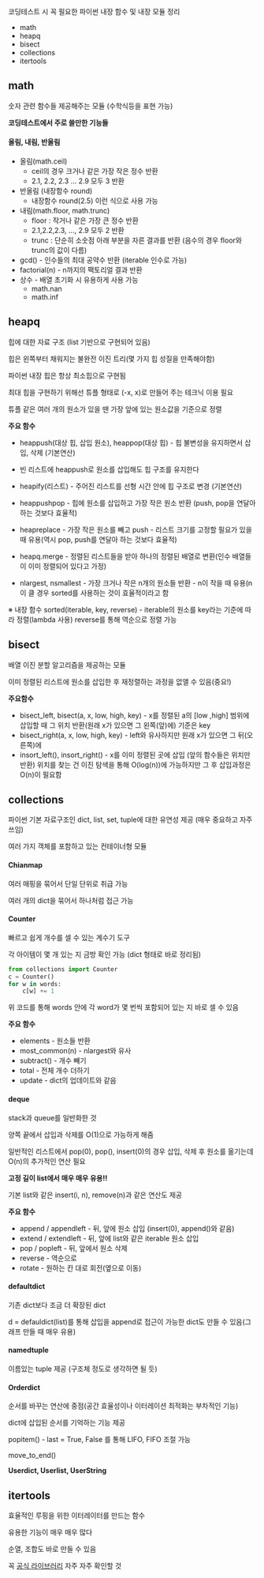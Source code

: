 코딩테스트 시 꼭 필요한 파이썬 내장 함수 및 내장 모듈 정리

* math
* heapq
* bisect
* collections
* itertools



## math

숫자 관련 함수들 제공해주는 모듈 (수학식등을 표현 가능)



**코딩테스트에서 주로 쓸만한 기능들**

#### 올림, 내림, 반올림

* 올림(math.ceil)
  * ceil의 경우 크거나 같은 가장 작은 정수 반환 
  * 2.1, 2.2, 2.3 ... 2.9 모두 3 반환
* 반올림 (내장함수 round)
  * 내장함수 round(2.5) 이런 식으로 사용 가능
* 내림(math.floor, math.trunc)
  * floor : 작거나 같은 가장 큰 정수 반환 
  * 2.1,2.2,2.3, ..., 2.9 모두 2 반환
  * trunc : 단순히 소숫점 아래 부분을 자른 결과를 반환 (음수의 경우 floor와 trunc의 값이 다름)
* gcd() - 인수들의 최대 공약수 반환 (iterable 인수로 가능)
* factorial(n) - n까지의 팩토리얼 결과 반환
* 상수 - 배열 초기화 시 유용하게 사용 가능
  * math.nan
  * math.inf



## heapq

힙에 대한 자료 구조 (list 기반으로 구현되어 있음)

힙은 왼쪽부터 채워지는 불완전 이진 트리(몇 가지 힙 성질을 만족해야함)

파이썬 내장 힙은 항상 최소힙으로 구현됨

최대 힙을 구현하기 위해선 튜플 형태로 (-x, x)로 만들어 주는 테크닉 이용 필요

튜플 같은 여러 개의 원소가 있을 땐 가장 앞에 있는 원소값을 기준으로 정렬



**주요 함수**

* heappush(대상 힙, 삽입 원소), heappop(대상 힙) - 힙 불변성을 유지하면서 삽입, 삭제 (기본연산) 
* 빈 리스트에 heappush로 원소를 삽입해도 힙 구조를 유지한다
* heapify(리스트) - 주어진 리스트를 선형 시간 안에 힙 구조로 변경 (기본연산)

* heappushpop - 힙에 원소를 삽입하고 가장 작은 원소 반환 (push, pop을 연달아 하는 것보다 효율적)
* heapreplace - 가장 작은 원소를 빼고 push - 리스트 크기를 고정할 필요가 있을 때 유용(역시 pop, push를 연달아 하는 것보다 효율적)
* heapq.merge - 정렬된 리스트들을 받아 하나의 정렬된 배열로 변환(인수 배열들이 이미 정렬되어 있다고 가정)
* nlargest, nsmallest - 가장 크거나 작은 n개의 원소들 반환 - n이 작을 때 유용(n이 클 경우 sorted를 사용하는 것이 효율적이라고 함

※ 내장 함수 sorted(iterable, key, reverse) - iterable의 원소를 key라는 기준에 따라 정렬(lambda 사용) reverse를 통해 역순으로 정렬 가능



## bisect

배열 이진 분할 알고리즘을 제공하는 모듈

이미 정렬된 리스트에 원소를 삽입한 후 재정렬하는 과정을 없앨 수 있음(중요!)



**주요함수**

* bisect_left, bisect(a, x, low, high, key) - x를 정렬된 a의 [low ,high] 범위에 삽입할 때 그 위치 반환(원래 x가 있으면 그 왼쪽(앞)에) 기준은 key
* bisect_right(a, x, low, high, key) - left와 유사하지만 원래 x가 있으면 그 뒤(오른쪽)에 
* insort_left(), insort_right() - x를 이미 정렬된 곳에 삽입 (앞의 함수들은 위치만 반환) 위치를 찾는 건 이진 탐색을 통해 O(log(n))에 가능하지만 그 후 삽입과정은 O(n)이 필요함



## collections

파이썬 기본 자료구조인 dict, list, set, tuple에 대한 유연성 제공 (매우 중요하고 자주 쓰임)

여러 가지 객체를 포함하고 있는 컨테이너형 모듈



#### Chianmap

여러 매핑을 묶어서 단일 단위로 취급 가능

여러 개의 dict을 묶어서 하나처럼 접근 가능



#### Counter

빠르고 쉽게 개수를 셀 수 있는 계수기 도구

각 아이템이 몇 개 있는 지 금방 확인 가능 (dict 형태로 바로 정리됨)

```python
from collections import Counter
c = Counter()
for w in words:
    c[w] += 1
```

위 코드를 통해 words 안에 각 word가 몇 번씩 포함되어 있는 지 바로 셀 수 있음

**주요 함수**

* elements - 원소들 반환
* most_common(n) - nlargest와 유사
* subtract() - 개수 빼기
* total - 전체 개수 더하기
* update - dict의 업데이트와 같음



#### deque

stack과 queue를 일반화한 것

양쪽 끝에서 삽입과 삭제를 O(1)으로 가능하게 해줌 

일반적인 리스트에서 pop(0), pop(), insert(0)의 경우 삽입, 삭제 후 원소를 옮기는데 O(n)의 추가적인 연산 필요

**고정 길이 list에서 매우 매우 유용!!**

기본 list와 같은 insert(i, n), remove(n)과 같은 연산도 제공



**주요 함수**

* append / appendleft - 뒤, 앞에 원소 삽입 (insert(0), append()와 같음)
* extend / extendleft - 뒤, 앞에 list와 같은 iterable 원소 삽입
* pop / popleft - 뒤, 앞에서 원소 삭제
* reverse - 역순으로
* rotate - 원하는 칸 대로 회전(옆으로 이동)



#### defaultdict

기존 dict보다 조금 더 확장된 dict

d = defauldict(list)를 통해 삽입을 append로 접근이 가능한 dict도 만들 수 있음(그래프 만들 때 매우 유용)



#### namedtuple

이름있는 tuple 제공 (구조체 정도로 생각하면 될 듯)



#### Orderdict

순서를 바꾸는 연산에 중점(공간 효율성이나 이터레이션 최적화는 부차적인 기능)

dict에 삽입된 순서를 기억하는 기능 제공

popitem() - last = True, False 를 통해 LIFO, FIFO 조절 가능

move_to_end()



**Userdict, Userlist, UserString**



## itertools

효율적인 루핑을 위한 이터레이터를 만드는 함수

유용한 기능이 매우 매우 많다

순열, 조합도 바로 만들 수 있음

꼭 [공식 라이브러리](https://docs.python.org/ko/3/library/itertools.html) 자주 자주 확인할 것



